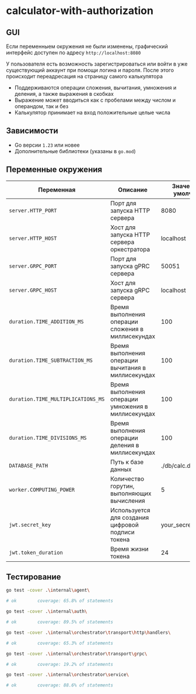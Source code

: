 # calculator-with-authorization

## GUI

Если переменныем окружения не были изменены, графический интерфейс доступен по адресу ```http://localhost:8080```

У пользователя есть возможность зарегистрироваться или войти в уже существующий аккаунт при помощи логина и пароля. После этого происходит переадресация на страницу самого калькулятора

- Поддерживаются операции сложения, вычитания, умножения и деления, а также выражения в скобках
- Выражение может вводиться как с пробелами между числом и операндом, так и без
- Калькулятор принимает на вход положительные целые числа

## Зависимости

- Go версии ```1.23``` или новее
- Дополнительные библиотеки (указаны в ```go.mod```)

## Переменные окружения

| Переменная                             | Описание                                            | Значение по умолчанию |
|----------------------------------------|-----------------------------------------------------|-----------------------|
| ```server.HTTP_PORT```                 | Порт для запуска HTTP сервера                       | 8080                  |
| ```server.HTTP_HOST```                 | Хост для запуска HTTP сервера оркестратора          | localhost             |
| ```server.GRPC_PORT```                 | Порт для запуска gPRC сервера                       | 50051                 |
| ```server.GRPC_HOST```                 | Хост для запуска gRPC сервера                       | localhost             |
| ```duration.TIME_ADDITION_MS```        | Время выполнения операции сложения в миллисекундах  | 100                   |
|```duration.TIME_SUBTRACTION_MS```      | Время выполнения операции вычитания в миллисекундах | 100                   |
| ```duration.TIME_MULTIPLICATIONS_MS``` | Время выполнения операции умножения в миллисекундах | 100                   |
| ```duration.TIME_DIVISIONS_MS```       | Время выполнения операции деления в миллисекундах   | 100                   |
| ```DATABASE_PATH```                    | Путь к базе данных                                  |./db/calc.db           |
| ```worker.COMPUTING_POWER```           | Количество горутин, выполняющих вычисления          | 5                     |
| ```jwt.secret_key```                   | Используется для создания цифровой подписи токена   | your_secret_key_here  |
| ```jwt.token_duration```               | Время жизни токена                                  | 24                    |

## Тестирование

```bash
go test -cover .\internal\agent\

# ok        coverage: 65.8% of statements
```

```bash
go test -cover .\internal\auth\

# ok        coverage: 89.5% of statements
```
```bash
go test -cover .\internal\orchestrator\transport\http\handlers\

# ok        coverage: 65.3% of statements
```
```bash
go test -cover .\internal\orchestrator\transport\grpc\

# ok        coverage: 19.2% of statements
```
```bash
go test -cover .\internal\orchestrator\service\ 

# ok        coverage: 88.6% of statements
```